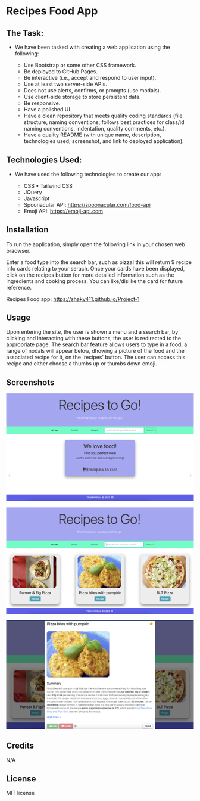 # Recipes Food App

## The Task:

* We have been tasked with creating a web application using the following:

    * Use Bootstrap or some other CSS framework.
    * Be deployed to GitHub Pages.
    * Be interactive (i.e., accept and respond to user input).
    * Use at least two server-side APIs.
    * Does not use alerts, confirms, or prompts (use modals).
    * Use client-side storage to store persistent data.
    * Be responsive.
    * Have a polished UI.
    * Have a clean repository that meets quality coding standards (file structure, naming conventions, follows best practices for class/id naming conventions, indentation, quality comments, etc.).
    * Have a quality README (with unique name, description, technologies used, screenshot, and link to deployed application).

## Technologies Used:

* We have used the following technologies to create our app:

    * CSS
    • Tailwind CSS
    * JQuery
    * Javascript
    * Spoonacular API: https://spoonacular.com/food-api
    * Emoji API: https://emoji-api.com

## Installation

To run the application, simply open the following link in your chosen web braowser.

Enter a food type into the search bar, such as pizza! this will return 9 recipe info cards relating to your serach. Once your cards have been displayed, click on the recipes button for more detailed information such as the ingredients and cooking process. You can like/dislike the card for future reference.

Recipes Food app: https://shaky411.github.io/Project-1

## Usage

Upon entering the site, the user is shown a menu and a search bar, by clicking and interacting with these buttons, the user is redirected to the appropriate page. The search bar feature allows users to type in a food, a range of nodals will appear below, dhowing a picture of the food and the associated recipe for it, on the 'recipes' button. The user can access this recipe and either choose a thumbs up or thumbs down emoji.

## Screenshots

![Alt text](assets/screen%20capture/SC_001.png)

![Alt text](assets/screen%20capture/SC_002.png)

![Alt text](assets/screen%20capture/SC_003.png)

## Credits

N/A

## License

MIT license
